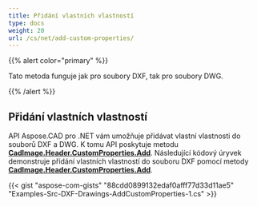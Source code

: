 ```yaml
---
title: Přidání vlastních vlastností
type: docs
weight: 20
url: /cs/net/add-custom-properties/
---
```


{{% alert color="primary" %}}

Tato metoda funguje jak pro soubory DXF, tak pro soubory DWG.

{{% /alert %}}

## Přidání vlastních vlastností

API Aspose.CAD pro .NET vám umožňuje přidávat vlastní vlastnosti do souborů DXF a DWG. K tomu API poskytuje metodu [**CadImage.Header.CustomProperties.Add**](https://reference.aspose.com/cad/net/aspose.cad.fileformats.cad.cadobjects/cadheader/properties/customproperties).
Následující kódový úryvek demonstruje přidání vlastních vlastností do souboru DXF pomocí metody [**CadImage.Header.CustomProperties.Add**](https://reference.aspose.com/cad/net/aspose.cad.fileformats.cad.cadobjects/cadheader/properties/customproperties).

{{< gist "aspose-com-gists" "88cdd0899132edaf0afff77d33d11ae5" "Examples-Src-DXF-Drawings-AddCustomProperties-1.cs" >}}
